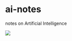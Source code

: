 # ai-notes
notes on Artificial Intelligence

<img src="http://www.forkosh.com/mathtex.cgi? \Large x=\frac{-b\pm\sqrt{b^2-4ac}}{2a}">
